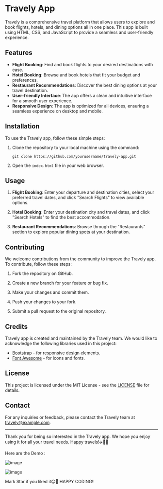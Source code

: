 # Travely App

Travely is a comprehensive travel platform that allows users to explore and book flights, hotels, and dining options all in one place. This app is built using HTML, CSS, and JavaScript to provide a seamless and user-friendly experience.

## Features

- **Flight Booking**: Find and book flights to your desired destinations with ease.
- **Hotel Booking**: Browse and book hotels that fit your budget and preferences.
- **Restaurant Recommendations**: Discover the best dining options at your travel destination.
- **User-friendly Interface**: The app offers a clean and intuitive interface for a smooth user experience.
- **Responsive Design**: The app is optimized for all devices, ensuring a seamless experience on desktop and mobile.

## Installation

To use the Travely app, follow these simple steps:

1. Clone the repository to your local machine using the command:
   ```
   git clone https://github.com/yourusername/travely-app.git
   ```

2. Open the `index.html` file in your web browser.

## Usage

1. **Flight Booking**: Enter your departure and destination cities, select your preferred travel dates, and click "Search Flights" to view available options.

2. **Hotel Booking**: Enter your destination city and travel dates, and click "Search Hotels" to find the best accommodation.

3. **Restaurant Recommendations**: Browse through the "Restaurants" section to explore popular dining spots at your destination.

## Contributing

We welcome contributions from the community to improve the Travely app. To contribute, follow these steps:

1. Fork the repository on GitHub.

2. Create a new branch for your feature or bug fix.

3. Make your changes and commit them.

4. Push your changes to your fork.

5. Submit a pull request to the original repository.

## Credits

Travely app is created and maintained by the Travely team. We would like to acknowledge the following libraries used in this project:

- [Bootstrap](https://getbootstrap.com) - for responsive design elements.
- [Font Awesome](https://fontawesome.com) - for icons and fonts.

## License

This project is licensed under the MIT License - see the [LICENSE](LICENSE) file for details.

## Contact

For any inquiries or feedback, please contact the Travely team at travely@example.com.

---

Thank you for being so interested in the Travely app. We hope you enjoy using it for all your travel needs. Happy travels!✈️🏨🍔

Here are the Demo : 

![image](https://github.com/RSN601KRI/Travely/assets/106860359/ebb776d9-88f1-4457-9968-af6243706f84)

![image](https://github.com/RSN601KRI/Travely/assets/106860359/e6d613cd-9d2b-4f09-b355-7fc4ed8bf48e)


Mark Star if you liked it😊🙌
HAPPY CODING!!

